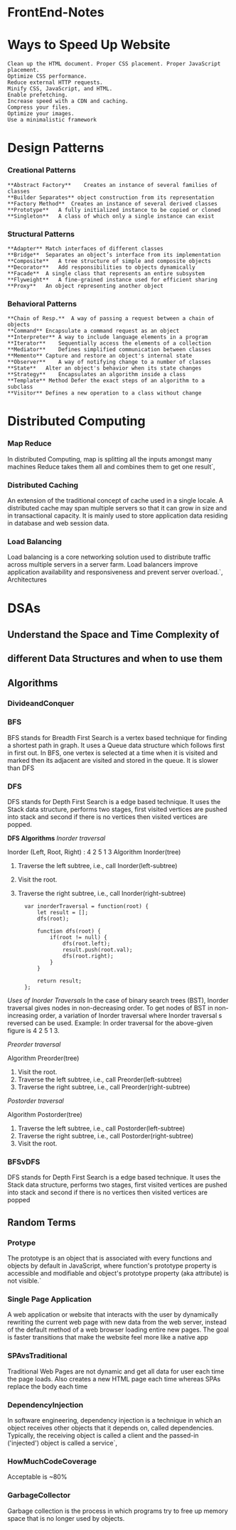 # FrontEnd-Notes

# Ways to Speed Up Website 
    Clean up the HTML document. Proper CSS placement. Proper JavaScript placement. 
    Optimize CSS performance.
    Reduce external HTTP requests.
    Minify CSS, JavaScript, and HTML.
    Enable prefetching.
    Increase speed with a CDN and caching.
    Compress your files.
    Optimize your images.
    Use a minimalistic framework
# Design Patterns

### Creational Patterns
    **Abstract Factory**	Creates an instance of several families of classes
    **Builder Separates** object construction from its representation
    **Factory Method**	Creates an instance of several derived classes
    **Prototype**	A fully initialized instance to be copied or cloned
    **Singleton**	A class of which only a single instance can exist

### Structural Patterns 

    **Adapter**	Match interfaces of different classes
    **Bridge**	Separates an object’s interface from its implementation
    **Composite**	A tree structure of simple and composite objects
    **Decorator**	Add responsibilities to objects dynamically
    **Facade**	A single class that represents an entire subsystem
    **Flyweight**	A fine-grained instance used for efficient sharing
    **Proxy**	An object representing another object

### Behavioral Patterns

    **Chain of Resp.**	A way of passing a request between a chain of objects
    **Command**	Encapsulate a command request as an object
    **Interpreter**	A way to include language elements in a program
    **Iterator**	Sequentially access the elements of a collection
    **Mediator**	Defines simplified communication between classes
    **Memento**	Capture and restore an object's internal state
    **Observer**	A way of notifying change to a number of classes
    **State**	Alter an object's behavior when its state changes
    **Strategy**	Encapsulates an algorithm inside a class
    **Template** Method	Defer the exact steps of an algorithm to a subclass
    **Visitor**	Defines a new operation to a class without change
    
# Distributed Computing 

### Map Reduce
In distributed Computing, map is 
splitting all the inputs amongst many machines 
Reduce takes them all and combines them to get one result`,

### Distributed Caching 

An extension of the traditional concept of cache used 
in a single locale. A distributed cache may span multiple 
servers so that it can grow in size and in transactional 
capacity. It is mainly used to store application data 
residing in database and web session data.

### Load Balancing

Load balancing is a core networking solution 
used to distribute traffic across multiple servers in a 
server farm. Load balancers improve application availability
and responsiveness and prevent server overload.`,
Architectures

# DSAs   
## Understand the Space and Time Complexity of 
## different Data Structures and when to use them

## Algorithms

### DivideandConquer

### BFS

BFS stands for Breadth First Search is a 
vertex based technique for finding a shortest path in graph. 
It uses a Queue data structure which follows first in 
first out. In BFS, one vertex is selected at a time when 
it is visited and marked then its adjacent are visited 
and stored in the queue. It is slower than DFS
  
### DFS

DFS stands for Depth First Search is a edge based 
technique. It uses the Stack data structure, performs 
two stages, first visited vertices are pushed into stack 
and second if there is no vertices then visited vertices 
are popped.

**DFS Algorithms** 
*Inorder traversal*

Inorder (Left, Root, Right) : 4 2 5 1 3
Algorithm Inorder(tree)
   1. Traverse the left subtree, i.e., call Inorder(left-subtree)
   2. Visit the root.
   3. Traverse the right subtree, i.e., call Inorder(right-subtree) 

            var inorderTraversal = function(root) {
                let result = [];
                dfs(root);

                function dfs(root) {
                    if(root != null) {
                        dfs(root.left);
                        result.push(root.val);
                        dfs(root.right);
                    }
                }

                return result;
            };

*Uses of Inorder Traversals*
In the case of binary search trees (BST), Inorder traversal gives nodes in non-decreasing order. 
To get nodes of BST in non-increasing order, a variation of Inorder traversal where Inorder 
traversal s reversed can be used. 
Example: In order traversal for the above-given figure is 4 2 5 1 3.

*Preorder traversal*

Algorithm Preorder(tree)
   1. Visit the root.
   2. Traverse the left subtree, i.e., call Preorder(left-subtree)
   3. Traverse the right subtree, i.e., call Preorder(right-subtree) 


*Postorder traversal*

Algorithm Postorder(tree)
   1. Traverse the left subtree, i.e., call Postorder(left-subtree)
   2. Traverse the right subtree, i.e., call Postorder(right-subtree)
   3. Visit the root.

### BFSvDFS

DFS stands for Depth First Search is a edge based 
technique. It uses the Stack data structure, performs 
two stages, first visited vertices are pushed into stack 
and second if there is no vertices then visited vertices 
are popped  

## Random Terms 

### Protype

The prototype is an object that is associated with every 
functions and objects by default in JavaScript, where 
function's prototype property is accessible and modifiable 
and object's prototype property (aka attribute) is not visible.`

### Single Page Application

A web application or website that interacts 
with the user by dynamically rewriting the current web page 
with new data from the web server, instead of the default 
method of a web browser loading entire new pages. The goal 
is faster transitions that make the website 
feel more like a native app

### SPAvsTraditional

Traditional Web Pages are not dynamic and get all data for user 
each time the page loads. Also creates a new HTML page each time 
whereas SPAs replace the body each time

### DependencyInjection

In software engineering, dependency injection is a 
technique in which an object receives other objects that 
it depends on, called dependencies. Typically, the receiving 
object is called a client and the passed-in ('injected') 
object is called a service`, 

### HowMuchCodeCoverage

Acceptable is ~80%

### GarbageCollector

Garbage collection is the process in which programs try to free up 
memory space that is no longer used by objects.

